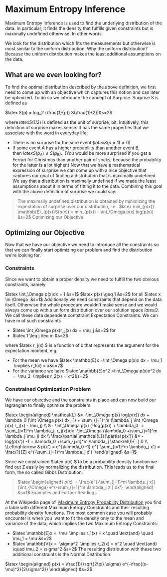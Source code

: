 # Maximum Entropy Inference
Maximum Entropy Inference is used to find the underlying distribution of the data. In particular, it finds the density that fulfills given constraints but is maximally undefined otherwise. In other words:

We look for the distribution which fits the measurements but otherwise is most similar to the uniform distribution.
Why the uniform distribution? Because the uniform distribution makes the least additional assumptions on the data.

## What are we even looking for?

To find the optimal distribution described by the above definition, we first need to come up with an objective which captures this notion and can later be optimized. To do so we introduce the concept of Surprise. Surprise S is defined as

$latex S(p) = log_2 (\frac{1}{p}) S(\frac{1}{2})&s=2$

where $latex S(1/2)$ is defined as the unit of surprise, bit. Intuitively, this definition of surprise makes sense. It has the same properties that we associate with the word in everyday life:

* There is no surprise for the sure event ($latex S(p=1)=0$)
* If some event A has a higher probability than another event B, then $latex S(p_A) \leq S(p_B)$.  (You would be more surprised if you get a Ferrari for Christmas than another pair of socks, because the probability for the latter is a lot higher.)
Now that we have a mathematical expression of surprise we can come up with a nice objective that captures our goal of finding a distribution that is maximally undefined. We say that a distribution is maximally undefined if we made the least assumptions about it in terms of fitting it to the data. Combining this goal with the above definition of surprise we could say:

>The maximally undefined distribution is obtained by minimizing the expectation of surprise over our distribution, i.e.
> $latex min_{p(x)} \mathbb{E}_{p(x)}S(p(x)) = min_{p(x)} - \int_\Omega p(x) log(p(x)) &s=2$
>Optimizing our Objective

## Optimizing our Objective 

Now that we have our objective we need to introduce all the constraints so that we can finally start optimizing our problem and find the distribution we're looking for.

### Constraints

Since we want to obtain a proper density we need to fulfill the two obvious constraints, namely

$latex \int_\Omega p(x)dx = 1 &s=1$
$latex p(x) \geq 1 &s=2$ for all $latex x \in \Omega  &s=1$
Additionally we need constraints that depend on the data itself. Otherwise the whole procedure wouldn't make sense and we would always come up with a uniform distribution over our solution space $latex \Omega  $. We call these data dependent contstraint Expectation Constraints. We can have m of such constraints

* $latex \int_\Omega p(x)r_j(x) dx = \mu_j &s=2$ for   
* $latex 1 \leq j \leq m &s=2$

where $latex r_j(x) $ is a function of x that represents the argument for the expectation moment, e.g.

* For the mean we have $latex \mathbb{E}x =\int_\Omega p(x)x dx = \mu_1  \implies r_1(x) = x&s=2$
* For the variance we have $latex \mathbb{E}x^2 =\int_\Omega p(x)x^2 dx =  \mu_2  \implies r_2(x) = x^2&s=2$

### Constrained Optimization Problem

We have our objective and the constraints in place and can now build our lagrangian to finally optimize the problem.

$latex \begin{aligned} \mathcal{L} &= -\int_\Omega p(x) log(p(x)) dx + \lambda_0 (\int_\Omega p(x) dx -1) + \sum_{j=1}^m (\lambda_j \int_\Omega p(x) r_j(x) - \mu_j) \\ &= \int_\Omega p(x) (-log(p(x)) + \lambda_0  + \sum_{j=1}^m \lambda_j  r_j(x))dx -\int_\Omega (\lambda_0 +\sum_{j=1}^m \lambda_j \mu_j) dx \\ \frac{\partial \mathcal{L}}{\partial p(x')} &= -log(p(x')) -1 + \lambda_0 +\sum_{j=1}^m \lambda_j \stackrel{!}{=} 0 \\ \Leftrightarrow & p(x') = e^{\lambda_0 -1} e^{-\sum_{j=1}^m \lambda_j x'} = \frac{1}{Z} e^{-\sum_{j=1}^m \lambda_j x'}  \end{aligned} &s=1$

Since we constrained $latex p(x) $ to be a probability density function we find out Z easily by normalizing the distribution. This leads us to the final form, the so called Gibbs Distribution.

> $latex \begin{aligned} p(x)  = \frac{e^{-\sum_{j=1}^m \lambda_j x}}{\int_{\Omega} e^{-\sum_{j=1}^m \lambda_j x'} dx'}  \end{aligned} &s=1$
> Examples and Further Readings

At the Wikipedia page of  [Maximum Entropy Probability Distribution](https://en.wikipedia.org/wiki/Maximum_entropy_probability_distribution) you find a table with different Maximum Entropy Constraints and their resulting probability density functions. The most common case you will probably encounter is when you  want to fit the density only to the mean and variance of the data, which implies the two Maximum Entropy Constraints:

* $latex \mathbb{E}x =  \mu  \implies r_1(x) = x \quad \text{and} \quad \mu_1 = \mu &s=2$
* $latex \mathbb{V}x =  \sigma^2  \implies r_2(x) = x^2 \quad \text{and} \quad \mu_2 = \sigma^2 &s=2$
The resulting distribution with these two additional constraints is the Normal Distribution. 

$latex \begin{aligned} p(x) = \frac{1}{\sqrt{2\pi} \sigma} e^{-\frac{(x-\mu)^2}{2\sigma^2}} \end{aligned} &s=2$
